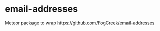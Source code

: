 email-addresses
================

Meteor package to wrap https://github.com/FogCreek/email-addresses
